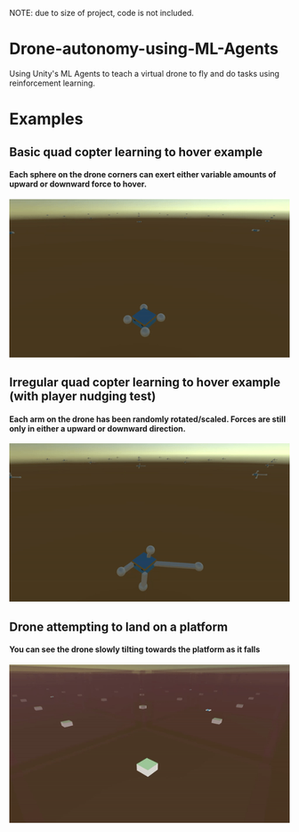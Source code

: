 NOTE: due to size of project, code is not included.

# Drone-autonomy-using-ML-Agents
Using Unity's ML Agents to teach a virtual drone to fly and do tasks using reinforcement learning.

# Examples
## Basic quad copter learning to hover example
#### Each sphere on the drone corners can exert either variable amounts of upward or downward force to hover.
<img src='./media/drone_quad_regular.gif'>

## Irregular quad copter learning to hover example (with player nudging test)
#### Each arm on the drone has been randomly rotated/scaled. Forces are still only in either a upward or downward direction.
<img src='./media/drone_quad_irregular.gif'>

## Drone attempting to land on a platform
#### You can see the drone slowly tilting towards the platform as it falls
<img src='./media/drone_quad_regular_landing.gif'>
